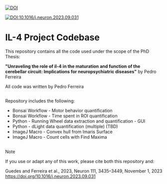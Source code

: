 [![DOI](https://zenodo.org/badge/816819106.svg)](https://zenodo.org/doi/10.5281/zenodo.13315695)

[![DOI:10.1016/j.neuron.2023.09.031](http://img.shields.io/badge/DOI-10.1016/j.neuron.2023.09.031-B31B1B.svg)](https://doi.org/10.1016/j.neuron.2023.09.031)


# IL-4 Project Codebase

This repository contains all the code used under the scope of the PhD Thesis:

**"Unraveling the role of il-4 in the maturation and function of the cerebellar circuit: Implications for neuropsychiatric diseases"** by Pedro Ferreira

All code was written by Pedro Ferreira

##
Repository includes the following:

  - Bonsai Workflow - Motor behavior quantification
  - Bonsai Workflow - Time spent in ROI quantification
  - Python - Running Wheel data extraction and quantification - GUI
  - Python - dLight data quantification (multiple) (TBD)
  - ImageJ Macro - Convex hull from Imaris Surface
  - ImageJ Macro - Count cells with Find Maxima

##

> [!NOTE]
>If you use or adapt any of this work, please cite both this repository and:
> 
>Guedes and Ferreira et al., 2023, Neuron 111, 3435–3449, November 1, 2023 https://doi.org/10.1016/j.neuron.2023.09.031
